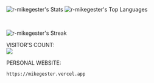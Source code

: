 

<p align="center">
  
   ![r-mikegester's Stats](https://github-readme-stats.vercel.app/api?username=r-mikegester&theme=vue-dark&show_icons=true&hide_border=false&count_private=true) ![r-mikegester's Top Languages](https://github-readme-stats.vercel.app/api/top-langs/?username=r-mikegester&theme=vue-dark&show_icons=true&hide_border=false&layout=compact)

</p>

<br>

![r-mikegester's Streak](https://github-readme-streak-stats.herokuapp.com/?user=r-mikegester&theme=vue-dark&hide_border=false) 

<p> 
 VISITOR'S COUNT:<br>
  <img src="https://profile-counter.glitch.me/r.mikegester/count.svg" /> 
</p> 

PERSONAL WEBSITE: 
```
https://mikegester.vercel.app
```


